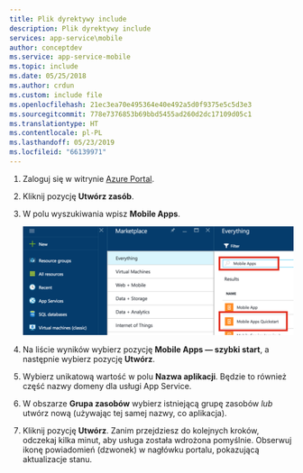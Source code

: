 ```yaml
---
title: Plik dyrektywy include
description: Plik dyrektywy include
services: app-service\mobile
author: conceptdev
ms.service: app-service-mobile
ms.topic: include
ms.date: 05/25/2018
ms.author: crdun
ms.custom: include file
ms.openlocfilehash: 21ec3ea70e495364e40e492a5d0f9375e5c5d3e3
ms.sourcegitcommit: 778e7376853b69bbd5455ad260d2dc17109d05c1
ms.translationtype: HT
ms.contentlocale: pl-PL
ms.lasthandoff: 05/23/2019
ms.locfileid: "66139971"
---
```

1. Zaloguj się w witrynie [Azure Portal].

2. Kliknij pozycję **Utwórz zasób**.

3. W polu wyszukiwania wpisz **Mobile Apps**.

    [![Witryna Azure Portal z wyróżnioną pozycją Aplikacje mobilne — szybki start][quickstart]](./media/app-service-mobile-dotnet-backend-create-new-service/search-mobile-apps-quickstart-zoom.png#lightbox)

4. Na liście wyników wybierz pozycję **Mobile Apps — szybki start**, a następnie wybierz pozycję **Utwórz**.

5. Wybierz unikatową wartość w polu **Nazwa aplikacji**. Będzie to również część nazwy domeny dla usługi App Service.

6. W obszarze **Grupa zasobów** wybierz istniejącą grupę zasobów _lub_ utwórz nową (używając tej samej nazwy, co aplikacja).

7. Kliknij pozycję **Utwórz**. Zanim przejdziesz do kolejnych kroków, odczekaj kilka minut, aby usługa została wdrożona pomyślnie. Obserwuj ikonę powiadomień (dzwonek) w nagłówku portalu, pokazującą aktualizacje stanu.

<!-- Images. -->
[quickstart]: ./media/app-service-mobile-dotnet-backend-create-new-service/search-mobile-apps-quickstart.png

<!-- URLs. -->
[Azure Portal]: https://portal.azure.com/
